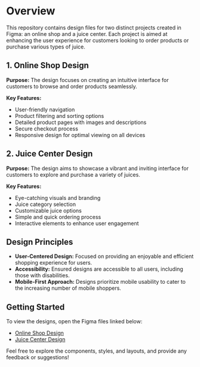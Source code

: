 # Overview

This repository contains design files for two distinct projects created in Figma: an online shop and a juice center. Each project is aimed at enhancing the user experience for customers looking to order products or purchase various types of juice.

## 1. Online Shop Design

**Purpose:** The design focuses on creating an intuitive interface for customers to browse and order products seamlessly.

**Key Features:**
- User-friendly navigation
- Product filtering and sorting options
- Detailed product pages with images and descriptions
- Secure checkout process
- Responsive design for optimal viewing on all devices

## 2. Juice Center Design

**Purpose:** The design aims to showcase a vibrant and inviting interface for customers to explore and purchase a variety of juices.

**Key Features:**
- Eye-catching visuals and branding
- Juice category selection
- Customizable juice options
- Simple and quick ordering process
- Interactive elements to enhance user engagement

## Design Principles

- **User-Centered Design:** Focused on providing an enjoyable and efficient shopping experience for users.
- **Accessibility:** Ensured designs are accessible to all users, including those with disabilities.
- **Mobile-First Approach:** Designs prioritize mobile usability to cater to the increasing number of mobile shoppers.

## Getting Started

To view the designs, open the Figma files linked below:

- [Online Shop Design](https://www.figma.com/proto/U914jCuXjztqS0bBdW1ZjK/Shopping-Complex?node-id=3-3&t=LMx7u7cRD6BbnxXH-1&fbclid=IwY2xjawF3lztleHRuA2FlbQIxMAABHZbvTDtnh_8KaxjX_ffatRJaVQhRYLmlUU2YGS-XJ_VNsPcjbAfcFrURhA_aem_emg8ovR939_GpXA_CQpdtw&starting-point-node-id=3%3A3)  
- [Juice Center Design](https://www.figma.com/proto/Q1jEoXv9K6vgwsebmiPYs0/Juice-Center?node-id=2-2&t=7hKe3qOtoxO3g67E-1&fbclid=IwY2xjawF3lzxleHRuA2FlbQIxMAABHSRht_igNSz7E9jZ1UEv2bRVBT_HahLJ7_wHyf_bc_WDnZvt0PCIkHDWVQ_aem_mtlsSS3Hw1_aoCkepG8xUA)
  
Feel free to explore the components, styles, and layouts, and provide any feedback or suggestions!
